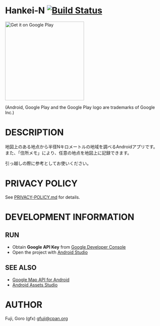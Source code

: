 # Hankei-N [![Build Status](https://secure.travis-ci.org/gfx/Android-HankeiN.png)](http://travis-ci.org/gfx/Android-HankeiN)

<a href='https://play.google.com/store/apps/details?id=com.github.gfx.hankei_n&utm_source=global_co&utm_medium=prtnr&utm_content=Mar2515&utm_campaign=PartBadge&pcampaignid=MKT-Other-global-all-co-prtnr-ap-PartBadge-Mar2515-1'><img alt='Get it on Google Play' src='https://play.google.com/intl/en_us/badges/images/apps/en-play-badge.png' width='256'/></a>

(Android, Google Play and the Google Play logo are trademarks of Google Inc.)

# DESCRIPTION

地図上のある地点から半径Nキロメートルの地域を調べるAndroidアプリです。また、「住所メモ」により、任意の地点を地図上に記録できます。

引っ越しの際に参考としてお使いください。

# PRIVACY POLICY

See [PRIVACY-POLICY.md](PRIVACY-POLICY.md) for details.

# DEVELOPMENT INFORMATION

## RUN

* Obtain **Google API Key** from [Google Developer Console](https://cloud.google.com/console?redirected=true#/project)
* Open the project with [Android Studio](http://developer.android.com/sdk/installing/studio.html)

## SEE ALSO

* [Google Map API for Android](https://developers.google.com/maps/documentation/android/start)
* [Android Assets Studio](http://android-ui-utils.googlecode.com/hg/asset-studio/dist/index.html)

# AUTHOR

Fuji, Goro (gfx) <gfuji@cpan.org>
